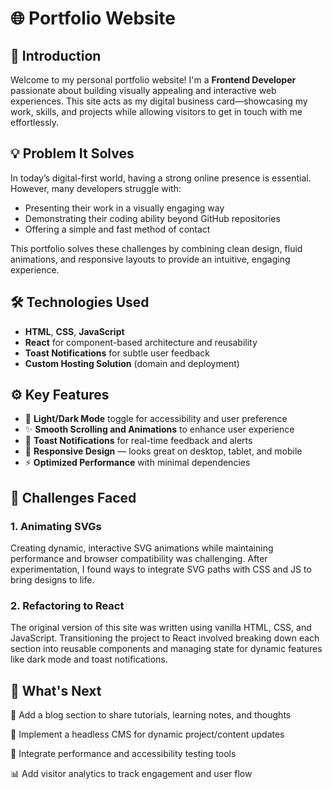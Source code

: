 # 🌐 Portfolio Website

## 🚀 Introduction

Welcome to my personal portfolio website! I'm a **Frontend Developer** passionate about building visually appealing and interactive web experiences. This site acts as my digital business card—showcasing my work, skills, and projects while allowing visitors to get in touch with me effortlessly.

## 💡 Problem It Solves

In today’s digital-first world, having a strong online presence is essential. However, many developers struggle with:

- Presenting their work in a visually engaging way
- Demonstrating their coding ability beyond GitHub repositories
- Offering a simple and fast method of contact

This portfolio solves these challenges by combining clean design, fluid animations, and responsive layouts to provide an intuitive, engaging experience.

## 🛠️ Technologies Used

- **HTML**, **CSS**, **JavaScript**
- **React** for component-based architecture and reusability
- **Toast Notifications** for subtle user feedback
- **Custom Hosting Solution** (domain and deployment)

## ⚙️ Key Features

- 🎨 **Light/Dark Mode** toggle for accessibility and user preference
- ✨ **Smooth Scrolling and Animations** to enhance user experience
- 🔔 **Toast Notifications** for real-time feedback and alerts
- 📱 **Responsive Design** — looks great on desktop, tablet, and mobile
- ⚡ **Optimized Performance** with minimal dependencies

## 🧩 Challenges Faced

### 1. **Animating SVGs**
Creating dynamic, interactive SVG animations while maintaining performance and browser compatibility was challenging. After experimentation, I found ways to integrate SVG paths with CSS and JS to bring designs to life.
### 2. **Refactoring to React**
The original version of this site was written using vanilla HTML, CSS, and JavaScript. Transitioning the project to React involved breaking down each section into reusable components and managing state for dynamic features like dark mode and toast notifications.

## 🔮 What's Next

📝 Add a blog section to share tutorials, learning notes, and thoughts

🧠 Implement a headless CMS for dynamic project/content updates

🧪 Integrate performance and accessibility testing tools

📊 Add visitor analytics to track engagement and user flow
